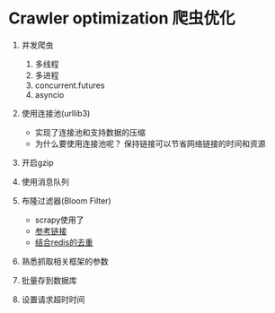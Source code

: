 # Crawler optimization 爬虫优化

1. 并发爬虫
    1. 多线程 
    2. 多进程 
    3. concurrent.futures 
    4. asyncio

2. 使用连接池(urllib3)
    - 实现了连接池和支持数据的压缩
    - 为什么要使用连接池呢？
        保持链接可以节省网络链接的时间和资源
3. 开启gzip
4. 使用消息队列
5. 布隆过滤器(Bloom Filter) 
    - scrapy使用了
    - [参考链接](https://llimllib.github.io/bloomfilter-tutorial/)
    - [结合redis的去重](https://blog.csdn.net/bone_ace/article/details/53107018)
6. 熟悉抓取相关框架的参数 
7. 批量存到数据库 
8. 设置请求超时时间 